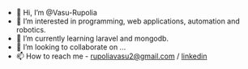 - 👋 Hi, I’m @Vasu-Rupolia
- 👀 I’m interested in programming, web applications, automation and robotics.
- 🌱 I’m currently learning laravel and mongodb.
- 💞️ I’m looking to collaborate on ...
- 📫 How to reach me - rupoliavasu2@gmail.com / [linkedin](https://www.linkedin.com/in/vasu-rupolia-79260b241/)

<!---
Vasu-Rupolia/Vasu-Rupolia is a ✨ special ✨ repository because its `README.md` (this file) appears on your GitHub profile.
You can click the Preview link to take a look at your changes.
--->
